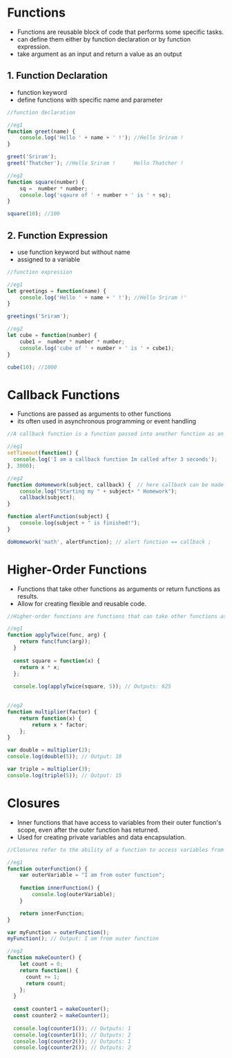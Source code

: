 # Functions

- Functions are reusable block of code that performs some specific tasks.
- can define them either by function declaration or by function expression.
- take argument as an input and return a value as an output

## 1. Function Declaration

- function keyword
- define functions with specific name and parameter

```jsx
//function declaration

//eg1
function greet(name) {
    console.log('Hello ' + name + ' !'); //Hello Sriram !
}

greet('Sriram');
greet('Thatcher'); //Hello Sriram !      Hello Thatcher !

//eg2
function square(number) {
    sq =  number * number;
    console.log('sqaure of ' + number + ' is ' + sq);
}

square(10); //100
```

## 2. Function Expression

- use function keyword but without name
- assigned to a variable

```jsx
//function expression

//eg1
let greetings = function(name) {
    console.log('Hello ' + name + ' !'); //Hello Sriram !'
}

greetings('Sriram');

//eg2
let cube = function(number) {
    cube1 =  number * number * number;
    console.log('cube of ' + number + ' is ' + cube1);
}

cube(10); //1000
```

# Callback Functions

- Functions are passed as arguments to other functions
- its often used in asynchronous programming or event handling

```jsx
//A callback function is a function passed into another function as an argument, which is then invoked inside the outer function to complete some kind of action or operation.

//eg1
setTimeout(function() {
  console.log('I am a callback function Im called after 3 seconds');
}, 3000);

//eg2
function doHomework(subject, callback) {  // here callback can be made as alert function for diffrentiating purpose ive used two different names
    console.log("Starting my " + subject+ " Homework");
    callback(subject);
}

function alertFunction(subject) {
    console.log(subject + " is finished!");
}

doHomework('math', alertFunction); // alert function == callback ;                           callback(subject) == alertFunction(subject)
```

# Higher-Order Functions

- Functions that take other functions as arguments or return functions as results.
- Allow for creating flexible and reusable code.

```jsx
//Higher-order functions are functions that can take other functions as arguments or return functions as output.

//eg1
function applyTwice(func, arg) {
    return func(func(arg));
  }
  
  const square = function(x) {
    return x * x;
  };
  
  console.log(applyTwice(square, 5)); // Outputs: 625
  

//eg2
function multiplier(factor) {
    return function(x) {
        return x * factor;
    };
}

var double = multiplier(2);
console.log(double(5)); // Output: 10

var triple = multiplier(3);
console.log(triple(5)); // Output: 15
```

# Closures

- Inner functions that have access to variables from their outer function's scope, even after the outer function has returned.
- Used for creating private variables and data encapsulation.

```jsx
//Closures refer to the ability of a function to access variables from its containing scope even after the function has finished executing.

//eg1
function outerFunction() {
    var outerVariable = "I am from outer function";
    
    function innerFunction() {
        console.log(outerVariable);
    }

    return innerFunction;
}

var myFunction = outerFunction();
myFunction(); // Output: I am from outer function

//eg2
function makeCounter() {
    let count = 0;
    return function() {
      count += 1;
      return count;
    };
  }
  
  const counter1 = makeCounter();
  const counter2 = makeCounter();
  
  console.log(counter1()); // Outputs: 1
  console.log(counter1()); // Outputs: 2
  console.log(counter2()); // Outputs: 1
  console.log(counter2()); // Outputs: 2
```